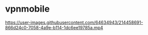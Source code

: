 # vpnmobile



https://user-images.githubusercontent.com/64634943/214458691-866d24c0-7058-4a9e-b114-1dc6ee19785a.mp4

